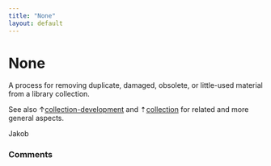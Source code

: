 ```yaml
---
title: "None"
layout: default
---
```

None
=====================
A process for removing duplicate, damaged, obsolete, or little-used
material from a library collection.

See also
↑[collection-development](/questions/tagged/collection-development "show questions tagged 'collection-development'")
and
⇡[collection](/questions/tagged/collection "show questions tagged 'collection'")
for related and more general aspects.

Jakob

### Comments ###


